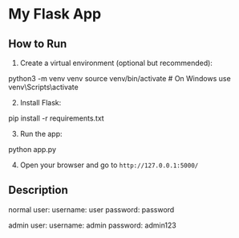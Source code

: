 # My Flask App

## How to Run

1. Create a virtual environment (optional but recommended):

python3 -m venv venv
source venv/bin/activate # On Windows use venv\Scripts\activate


2. Install Flask:

pip install -r requirements.txt

3. Run the app:

python app.py


4. Open your browser and go to `http://127.0.0.1:5000/`

## Description

normal user:
username: user
password: password

admin user:
username: admin
password: admin123

